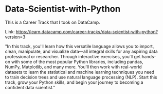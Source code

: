 # Data-Scientist-with-Python
This is a Career Track that I took on DataCamp.

Link: https://learn.datacamp.com/career-tracks/data-scientist-with-python?version=3

"In this track, you'll learn how this versatile language allows you to import, clean, manipulate, and visualize data—all integral skills for any aspiring data professional or researcher. Through interactive exercises, you'll get hands-on with some of the most popular Python libraries, including pandas, NumPy, Matplotlib, and many more. You'll then work with real-world datasets to learn the statistical and machine learning techniques you need to train decision trees and use natural language processing (NLP). Start this track, grow your Python skills, and begin your journey to becoming a confident data scientist."
